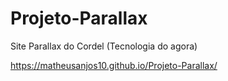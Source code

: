 # Projeto-Parallax
 Site Parallax do Cordel (Tecnologia do agora)
 
 https://matheusanjos10.github.io/Projeto-Parallax/
